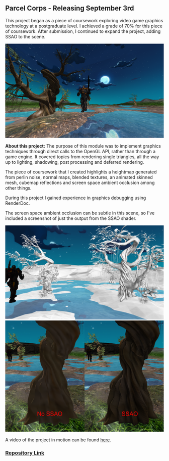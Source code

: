 ## Parcel Corps - Releasing September 3rd

This project began as a piece of coursework exploring video game graphics technology at a postgraduate level. I achieved a grade of 70% for this piece of coursework. After submission, I continued to expand the project, adding SSAO to the scene. 

![Graphics Coursework](/images/CSC8502.png)

**About this project:** The purpose of this module was to implement graphics techniques through direct calls to the OpenGL API, rather than through a game engine. It covered topics from rendering single triangles, all the way up to lighting, shadowing, post processing and deferred rendering.

The piece of coursework that I created highlights a heightmap generated from perlin noise, normal maps, blended textures, an animated skinned mesh, cubemap reflections and screen space ambient occlusion among other things.

During this project I gained experience in graphics debugging using RenderDoc.

The screen space ambient occlusion can be subtle in this scene, so I've included a screenshot of just the output from the SSAO shader.

![Screen Space Ambient Occlusion](/images/ssaoShader.png)
![Screen Space Ambient Occlusion](/images/ssaoComparison.png)

A video of the project in motion can be found [here](https://youtu.be/OHDRQ2D_iJ4).

### [Repository Link](https://github.com/Paraic821/CSC8502-Graphics)
